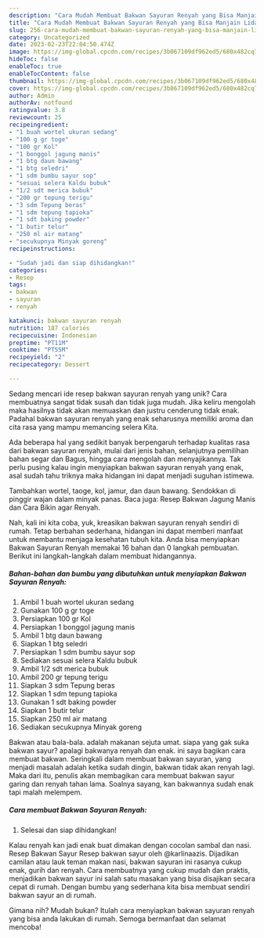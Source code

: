 ```yaml
---
description: "Cara Mudah Membuat Bakwan Sayuran Renyah yang Bisa Manjain Lidah"
title: "Cara Mudah Membuat Bakwan Sayuran Renyah yang Bisa Manjain Lidah"
slug: 256-cara-mudah-membuat-bakwan-sayuran-renyah-yang-bisa-manjain-lidah
category: Uncategorized
date: 2023-02-23T22:04:50.474Z
image: https://img-global.cpcdn.com/recipes/3b067109df962ed5/680x482cq70/bakwan-sayuran-renyah-foto-resep-utama.jpg
hideToc: false
enableToc: true
enableTocContent: false
thumbnail: https://img-global.cpcdn.com/recipes/3b067109df962ed5/680x482cq70/bakwan-sayuran-renyah-foto-resep-utama.jpg
cover: https://img-global.cpcdn.com/recipes/3b067109df962ed5/680x482cq70/bakwan-sayuran-renyah-foto-resep-utama.jpg
author: Admin
authorAv: notfound
ratingvalue: 3.8
reviewcount: 25
recipeingredient:
- "1 buah wortel ukuran sedang"
- "100 g gr toge"
- "100 gr Kol"
- "1 bonggol jagung manis"
- "1 btg daun bawang"
- "1 btg seledri"
- "1 sdm bumbu sayur sop"
- "sesuai selera Kaldu bubuk"
- "1/2 sdt merica bubuk"
- "200 gr tepung terigu"
- "3 sdm Tepung beras"
- "1 sdm tepung tapioka"
- "1 sdt baking powder"
- "1 butir telur"
- "250 ml air matang"
- "secukupnya Minyak goreng"
recipeinstructions:

- "Sudah jadi dan siap dihidangkan!"
categories:
- Resep
tags:
- bakwan
- sayuran
- renyah

katakunci: bakwan sayuran renyah 
nutrition: 187 calories
recipecuisine: Indonesian
preptime: "PT11M"
cooktime: "PT55M"
recipeyield: "2"
recipecategory: Dessert

---
```





Sedang mencari ide resep bakwan sayuran renyah yang unik? Cara membuatnya sangat tidak susah dan tidak juga mudah. Jika keliru mengolah maka hasilnya tidak akan memuaskan dan justru cenderung tidak enak. Padahal bakwan sayuran renyah yang enak seharusnya memiliki aroma dan cita rasa yang mampu memancing selera Kita.





Ada beberapa hal yang sedikit banyak berpengaruh terhadap kualitas rasa dari bakwan sayuran renyah, mulai dari jenis bahan, selanjutnya pemilihan bahan segar dan Bagus, hingga cara mengolah dan menyajikannya. Tak perlu pusing kalau ingin menyiapkan bakwan sayuran renyah yang enak,      asal sudah tahu triknya maka hidangan ini dapat menjadi suguhan istimewa.














Tambahkan wortel, taoge, kol, jamur, dan daun bawang. Sendokkan di pinggir wajan dalam minyak panas. Baca juga: Resep Bakwan Jagung Manis dan Cara Bikin agar Renyah.






Nah, kali ini kita coba, yuk, kreasikan bakwan sayuran renyah sendiri di rumah. Tetap berbahan sederhana, hidangan ini dapat memberi manfaat untuk membantu menjaga kesehatan tubuh kita. Anda bisa menyiapkan Bakwan Sayuran Renyah memakai 16 bahan dan 0 langkah pembuatan. Berikut ini langkah-langkah dalam membuat hidangannya.

<!--inarticleads1-->

##### Bahan-bahan dan bumbu yang dibutuhkan untuk menyiapkan Bakwan Sayuran Renyah:

1. Ambil 1 buah wortel ukuran sedang
1. Gunakan 100 g gr toge
1. Persiapkan 100 gr Kol
1. Persiapkan 1 bonggol jagung manis
1. Ambil 1 btg daun bawang
1. Siapkan 1 btg seledri
1. Persiapkan 1 sdm bumbu sayur sop
1. Sediakan sesuai selera Kaldu bubuk
1. Ambil 1/2 sdt merica bubuk
1. Ambil 200 gr tepung terigu
1. Siapkan 3 sdm Tepung beras
1. Siapkan 1 sdm tepung tapioka
1. Gunakan 1 sdt baking powder
1. Siapkan 1 butir telur
1. Siapkan 250 ml air matang
1. Sediakan secukupnya Minyak goreng


Bakwan atau bala-bala. adalah makanan sejuta umat. siapa yang gak suka bakwan sayur? apalagi bakwanya renyah dan enak. ini saya bagikan cara membuat bakwan. Seringkali dalam membuat bakwan sayuran, yang menjadi masalah adalah ketika sudah dingin, bakwan tidak akan renyah lagi. Maka dari itu, penulis akan membagikan cara membuat bakwan sayur garing dan renyah tahan lama. Soalnya sayang, kan bakwannya sudah enak tapi malah melempem. 

<!--inarticleads2-->

##### Cara membuat Bakwan Sayuran Renyah:


1. Selesai dan siap dihidangkan!

Kalau renyah kan jadi enak buat dimakan dengan cocolan sambal dan nasi. Resep Bakwan Sayur Resep bakwan sayur oleh @karlinaazis. Dijadikan camilan atau lauk teman makan nasi, bakwan sayuran ini rasanya cukup enak, gurih dan renyah. Cara membuatnya yang cukup mudah dan praktis, menjadikan bakwan sayur ini salah satu masakan yang bisa disajikan secara cepat di rumah. Dengan bumbu yang sederhana kita bisa membuat sendiri bakwan sayur an di rumah. 

Gimana nih? Mudah bukan? Itulah cara menyiapkan bakwan sayuran renyah yang bisa anda lakukan di rumah. Semoga bermanfaat dan selamat mencoba!

